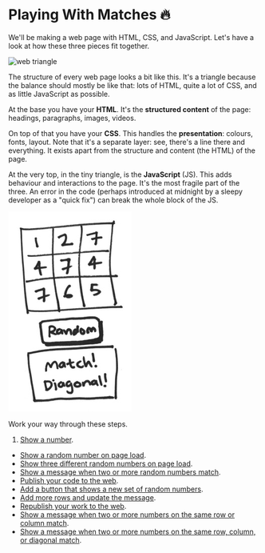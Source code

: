 # Playing With Matches :fire:

We'll be making a web page with HTML, CSS, and JavaScript. Let's have a look at how these three pieces fit together.

![web triangle](https://cloud.githubusercontent.com/assets/1239497/12510480/cf92cf68-c112-11e5-91c5-7d55024bf083.png)

The structure of every web page looks a bit like this. It's a triangle because the balance should mostly be like that: lots of HTML, quite a lot of CSS, and as little JavaScript as possible.

At the base you have your **HTML**. It's the **structured content** of the page: headings, paragraphs, images, videos.

On top of that you have your **CSS**. This handles the **presentation**: colours, fonts, layout. Note that it's a separate layer: see, there's a line there and everything. It exists apart from the structure and content (the HTML) of the page.

At the very top, in the tiny triangle, is the **JavaScript** (JS). This adds behaviour and interactions to the page. It's the most fragile part of the three. An error in the code (perhaps introduced at midnight by a sleepy developer as a "quick fix") can break the whole block of the JS.


![matches](./img/matches.jpg)

Work your way through these steps.

1. [Show a number](./show-a-number.md).
* [Show a random number on page load](./show-a-random-number-on-page-load.md).
* [Show three different random numbers on page load](./show-three-different-random-numbers-on-page-load.md).
* [Show a message when two or more random numbers match](show-a-message-when-two-or-more-random-numbers-match.md).
* [Publish your code to the web](./publish-your-code-to-the-web.md).
* [Add a button that shows a new set of random numbers](add-a-button-that-shows-a-new-set-of-random-numbers.md).
* [Add more rows and update the message](add-more-rows-and-update-the-message.md).
* [Republish your work to the web](./republish-your-work-to-the-web.md).
* [Show a message when two or more numbers on the same row or column match](show-a-message-when-two-or-more-numbers-on-the-same-row-or-column-match.md).
* [Show a message when two or more numbers on the same row, column, or diagonal match](show-a-message-when-two-or-more-numbers-on-the-same-row-column-or-diagonal-match.md).
